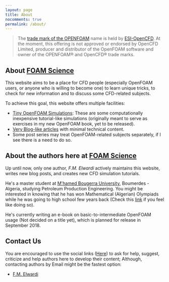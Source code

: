 ```yaml
---
layout: page
title: About
nocomments: true
permalink: /about/
---
```


> The <a href="http://www.openfoam.com/legal/trademark-policy.php"> trade mark of the OPENFOAM</a> 
> name is held by <a href="http://openfoam.com/">ESI-OpenCFD</a>. 
> At the moment, this offering
> is not approved or endorsed by OpenCFD Limited, producer and distributor of the OpenFOAM
> software and owner of the OPENFOAM® and OpenCFD® trade marks. 


## About [FOAM Science](https://foamscience.github.io)

This website aims to be a place for CFD people (especially OpenFOAM users, or anyone who is
willing to become one) 
to learn unique tricks, to check for new information and to discuss some CFD-related
subjects.

To achieve this goal, this website offers multiple facilities:
- [Tiny OpenFOAM Simulations](https://foamscience.github.io/simulations): 
  These are some computationally inexpensive tutorial-like simulations (originally
  meant to serve as exercises in my new OpenFOAM book, yet to be released).
- [Very Blog-like articles](https://foamscience.github.io) with minimal technical
  content.
- Some post series may treat OpenFOAM-related subjects separately, if I see there
  is a need to do so. 

## About the authors here at [FOAM Science](https://foamscience.github.io)

Up until now, only one author, *F.M. Elwardi* actively maintains this website,
writes new blog posts, and creates new CFD simulation tutorials.

He's a master student at [M'hamed Bougerra University](http://univ-boumerdes.dz),
 Boumerdes - Algeria, studying
Petroleum Production Engineering. You might be interested in knowing that he has
won Mathematical (Algerian) Olympiads while he was going to high school few years
back (Check this [link](https://www.math.purdue.edu/pow/spring2015/pdf/solution9.pdf)
if you feel like doing so).

He's currently writing an e-book on basic-to-intermediate OpenFOAM usage (Not decided
on a title yet), which is planned for release in September 2018.

## Contact Us

You are encouraged to use the social links ([Here](/)) to
ask for help, suggest, criticize and help authors here to develop their content;
Although, contacting authors by Email might be the fastest option:

 - [F.M. Elwardi](mailto:elwardifadeli@gmail.com)
